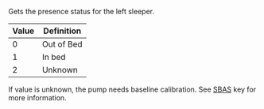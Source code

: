 Gets the presence status for the left sleeper.

| Value | Definition |
| ---- | ---- |
| 0 | Out of Bed |
| 1 | In bed |
| 2 | Unknown |

If value is unknown, the pump needs baseline calibration. See [SBAS](#SBAS) key for more information.
